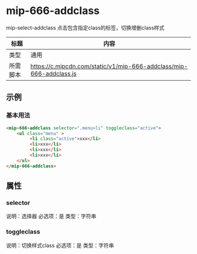 # mip-666-addclass

mip-select-addclass 点击包含指定class的标签，切换增删class样式

标题|内容
----|----
类型|通用
所需脚本|https://c.mipcdn.com/static/v1/mip-666-addclass/mip-666-addclass.js



## 示例

### 基本用法
```html
<mip-666-addclass selector=".menu>li" toggleclass="active">
 	<ul class="menu" >
         <li class="active">xxx</li>
         <li>xxx</li>
         <li>xxx</li>
         <li>xxx</li>
	</ul>
</mip-666-addclass>
```



## 属性

### selector

说明：选择器
必选项：是
类型：字符串

### toggleclass

说明：切换样式class
必选项：是
类型：字符串

